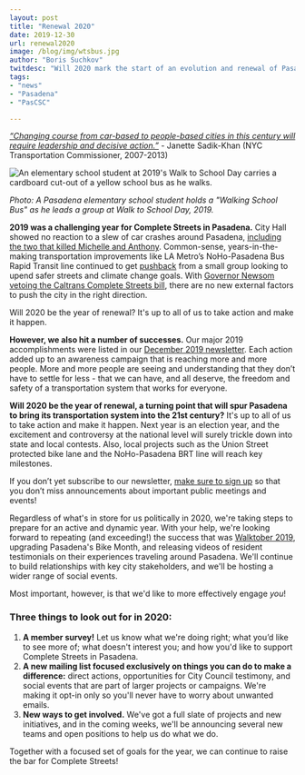 ```yaml
---
layout: post
title: "Renewal 2020"
date: 2019-12-30
url: renewal2020
image: /blog/img/wtsbus.jpg
author: "Boris Suchkov"
twitdesc: "Will 2020 mark the start of an evolution and renewal of Pasadena's transportation system?"
tags:
- "news"
- "Pasadena"
- "PasCSC"

---
```


*[“Changing course from car-based to people-based cities in this century will require leadership and decisive action.”](https://www.citylab.com/design/2016/03/janette-sadik-khan-book-handbook-urban-revolution/473145/)* - Janette Sadik-Khan (NYC Transportation Commissioner, 2007-2013)

<img class="img-fluid" alt="An elementary school student at 2019's Walk to School Day carries a cardboard cut-out of a yellow school bus as he walks." src="{{ site.url }}/blog/img/wtsbus.jpg" />

<p class="footnote"><em>Photo: A Pasadena elementary school student holds a "Walking School Bus" as he leads a group at Walk to School Day, 2019.</em></p>

**2019 was a challenging year for Complete Streets in Pasadena.** City Hall showed no reaction to a slew of car crashes around Pasadena, [including the two that killed Michelle and Anthony](https://www.coloradoboulevard.net/walktober-2019-dedicated-to-memory-of-pedestrians-killed-or-injured-in-pasadena/). Common-sense, years-in-the-making transportation improvements like LA Metro’s NoHo-Pasadena Bus Rapid Transit line continued to get [pushback](https://www.pasadenacsc.org/blog/2019-07-28-BRT-open-letter/) from a small group looking to upend safer streets and climate change goals. With [Governor Newsom vetoing the Caltrans Complete Streets bill](https://cal.streetsblog.org/2019/10/14/opinion-governors-veto-of-complete-streets-bill-stinks/), there are no new external factors to push the city in the right direction.

<div class="pulledquote">Will 2020 be the year of renewal? It's up to all of us to take action and make it happen. </div>

**However, we also hit a number of successes.** Our major 2019 accomplishments were listed in our [December 2019 newsletter](https://mailchi.mp/89bc200372c3/december2019?e=117dca72d0).  Each action added up to an awareness campaign that is reaching more and more people. More and more people are seeing and understanding that they don’t have to settle for less - that we can have, and all deserve, the freedom and safety of a transportation system that works for everyone.

**Will 2020 be the year of renewal, a turning point that will spur Pasadena to bring its transportation system into the 21st century?** It's up to all of us to take action and make it happen. Next year is an election year, and the excitement and controversy at the national level will surely trickle down into state and local contests. Also, local projects such as the Union Street protected bike lane and the NoHo-Pasadena BRT line will reach key milestones. 

If you don’t yet subscribe to our newsletter, [make sure to sign up](https://mailchi.mp/fd80ae17bb1f/sign-up-to-keep-up) so that you don’t miss announcements about important public meetings and events!

Regardless of what's in store for us politically in 2020, we're taking steps to prepare for an active and dynamic year. With your help, we're looking forward to repeating (and exceeding!) the success that was [Walktober 2019](https://www.pasadenacsc.org/walktober2019), upgrading Pasadena's Bike Month, and releasing videos of resident testimonials on their experiences traveling around Pasadena. We'll continue to build relationships with key city stakeholders, and we'll be hosting a wider range of social events.

Most important, however, is that we'd like to more effectively engage *you*! 

### Three things to look out for in 2020:

1. **A member survey!** Let us know what we're doing right; what you’d like to see more of; what doesn't interest you; and how you'd like to support Complete Streets in Pasadena.  
2. **A new mailing list focused exclusively on things you can do to make a difference:** direct actions, opportunities for City Council testimony, and social events that are part of larger projects or campaigns. We're making it opt-in only so you'll never have to worry about unwanted emails.  
3. **New ways to get involved.** We've got a full slate of projects and new initiatives, and in the coming weeks, we'll be announcing several new teams and open positions to help us do what we do.  

Together with a focused set of goals for the year, we can continue to raise the bar for Complete Streets!

